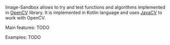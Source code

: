 Image-Sandbox allows to try and test functions and algorithms implemented in [OpenCV](http://opencv.org) library. 
It is implemented in Kotlin language and uses [JavaCV](https://github.com/bytedeco/javacv) to work with OpenCV.

Main features:
TODO

Examples:
TODO

